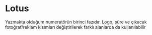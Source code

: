 # Lotus
Yazmakta olduğum numeratörün birinci fazıdır.
Logo, süre ve çıkacak fotoğraf/reklam kısımları değiştirilerek farklı alanlarda da kullanılabilir
